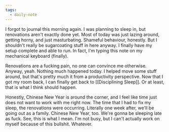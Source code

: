 ```yaml
---
tags:
  - daily-note
---
```

I forgot to journal this morning again. I was planning to sleep in, but renovations aren't exactly done yet. Most of today was just lazing around, getting horny, and just masturbating. Shameful behaviour, honestly. But I shouldn't really be sugarcoating stuff in here anyway. I finally have my setup complete and able to run. In fact, I'm typing this note on my mechanical keyboard (finally).

Renovations are a fucking pain, no one can convince me otherwise. Anyway, yeah. Nothing much happened today. I helped move some stuff around, but that's pretty much it from a productivity perspective. Now that I got my room back, I can finally get back to [[Disciplining Sleep]]. Or at least, that is what I think should happen.

Honestly, Chinese New Year is around the corner, and I feel like time just does not want to work with me right now. The time that I had to fix my sleep, the renovations were occurring. Literally one week after, we'll be going out as a family. Chinese New Year, too. We're gonna be sleeping late as fuck. See, this is what I mean. I'm not busy, but I can't actually work on myself because of this bullshit. Whatever.